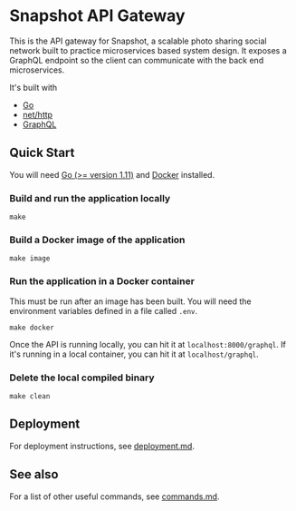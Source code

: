 # Snapshot API Gateway
This is the API gateway for Snapshot, a scalable photo sharing social network built to practice microservices based system design.
It exposes a GraphQL endpoint so the client can communicate with the back end microservices.

It's built with
- [Go](https://golang.org/)
- [net/http](https://golang.org/pkg/net/http/)
- [GraphQL](https://graphql.github.io/)

## Quick Start
You will need [Go (>= version 1.11)](https://golang.org/dl/) and [Docker](https://www.docker.com/) installed.

### Build and run the application locally
```
make
```

### Build a Docker image of the application
```
make image
```

### Run the application in a Docker container
This must be run after an image has been built.
You will need the environment variables defined in a file called `.env`.

```
make docker
```

Once the API is running locally, you can hit it at `localhost:8000/graphql`.
If it's running in a local container, you can hit it at `localhost/graphql`.

### Delete the local compiled binary
```
make clean
```

## Deployment
For deployment instructions, see [deployment.md](/deployment.md).

## See also
For a list of other useful commands, see [commands.md](/commands.md).
